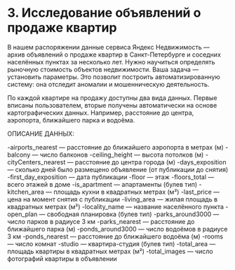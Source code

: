 # 3. Исследование объявлений о продаже квартир
В нашем распоряжении данные сервиса Яндекc Недвижимость — архив объявлений о продаже квартир в Санкт-Петербурге и соседних населённых пунктах за несколько лет. Нужно научиться определять рыночную стоимость объектов недвижимости. Ваша задача — установить параметры. Это позволит построить автоматизированную систему: она отследит аномалии и мошенническую деятельность.

По каждой квартире на продажу доступны два вида данных. Первые вписаны пользователем, вторые получены автоматически на основе картографических данных. Например, расстояние до центра, аэропорта, ближайшего парка и водоёма.

ОПИСАНИЕ ДАННЫХ:

-airports_nearest — расстояние до ближайшего аэропорта в метрах (м)
-balcony — число балконов
-ceiling_height — высота потолков (м)
-cityCenters_nearest — расстояние до центра города (м)
-days_exposition — сколько дней было размещено объявление (от публикации до снятия)
-first_day_exposition — дата публикации
-floor — этаж
-floors_total — всего этажей в доме
-is_apartment — апартаменты (булев тип)
-kitchen_area — площадь кухни в квадратных метрах (м²)
-last_price — цена на момент снятия с публикации
-living_area — жилая площадь в квадратных метрах (м²)
-locality_name — название населённого пункта
-open_plan — свободная планировка (булев тип)
-parks_around3000 — число парков в радиусе 3 км
-parks_nearest — расстояние до ближайшего парка (м)
-ponds_around3000 — число водоёмов в радиусе 3 км
-ponds_nearest — расстояние до ближайшего водоёма (м)
-rooms — число комнат
-studio — квартира-студия (булев тип)
-total_area — площадь квартиры в квадратных метрах (м²)
-total_images — число фотографий квартиры в объявлении
